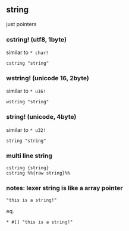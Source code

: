 ## string

just pointers

### cstring! (utf8, 1byte)

similar to `* char!`

```
cstring "string"
```


### wstring! (unicode 16, 2byte)

similar to `* u16!`

```
wstring "string"
```

### string! (unicode, 4byte)

similar to `* u32!`

```
string "string"
```

### multi line string

```
cstring {string}
cstring %%{raw string}%% 
```

### notes: lexer string is like a array pointer

```
"this is a string!"
```

eq.

```
* #[] "this is a string!"
```
